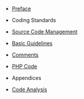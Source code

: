 - [Preface](coding-standards/preface.md)
- Coding Standards
- [Source Code Management](coding-standards/chapters/source-code-management.md)
- [Basic Guidelines](coding-standards/chapters/basic-guidelines.md)
- [Comments](coding-standards/chapters/comments.md)
- [PHP Code](coding-standards/chapters/php.md)

- Appendices
- [Code Analysis](appendices/analysis.md)

